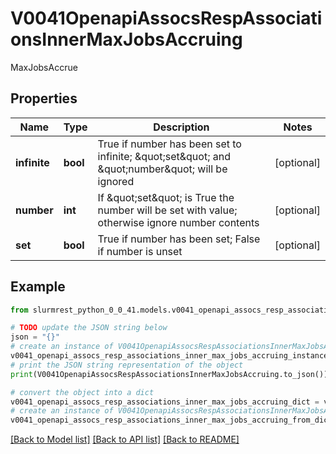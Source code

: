 # V0041OpenapiAssocsRespAssociationsInnerMaxJobsAccruing

MaxJobsAccrue

## Properties

Name | Type | Description | Notes
------------ | ------------- | ------------- | -------------
**infinite** | **bool** | True if number has been set to infinite; \&quot;set\&quot; and \&quot;number\&quot; will be ignored | [optional] 
**number** | **int** | If \&quot;set\&quot; is True the number will be set with value; otherwise ignore number contents | [optional] 
**set** | **bool** | True if number has been set; False if number is unset | [optional] 

## Example

```python
from slurmrest_python_0_0_41.models.v0041_openapi_assocs_resp_associations_inner_max_jobs_accruing import V0041OpenapiAssocsRespAssociationsInnerMaxJobsAccruing

# TODO update the JSON string below
json = "{}"
# create an instance of V0041OpenapiAssocsRespAssociationsInnerMaxJobsAccruing from a JSON string
v0041_openapi_assocs_resp_associations_inner_max_jobs_accruing_instance = V0041OpenapiAssocsRespAssociationsInnerMaxJobsAccruing.from_json(json)
# print the JSON string representation of the object
print(V0041OpenapiAssocsRespAssociationsInnerMaxJobsAccruing.to_json())

# convert the object into a dict
v0041_openapi_assocs_resp_associations_inner_max_jobs_accruing_dict = v0041_openapi_assocs_resp_associations_inner_max_jobs_accruing_instance.to_dict()
# create an instance of V0041OpenapiAssocsRespAssociationsInnerMaxJobsAccruing from a dict
v0041_openapi_assocs_resp_associations_inner_max_jobs_accruing_from_dict = V0041OpenapiAssocsRespAssociationsInnerMaxJobsAccruing.from_dict(v0041_openapi_assocs_resp_associations_inner_max_jobs_accruing_dict)
```
[[Back to Model list]](../README.md#documentation-for-models) [[Back to API list]](../README.md#documentation-for-api-endpoints) [[Back to README]](../README.md)


